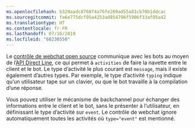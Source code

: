 ```yaml
---
ms.openlocfilehash: b320aadc876074a76fe209ad55a81cb70b1ddcac
ms.sourcegitcommit: fa6e775dcf95a4253ad854796f5906f33af05a42
ms.translationtype: HT
ms.contentlocale: fr-FR
ms.lasthandoff: 07/16/2019
ms.locfileid: "68230550"
---
```

Le <a href="https://github.com/Microsoft/BotFramework-WebChat" target="_blank">contrôle de webchat open source</a> communique avec les bots au moyen de l’[API Direct Line](https://docs.botframework.com/restapi/directline3/#navtitle), ce qui permet à `activities` de faire la navette entre le client et le bot. Le type d’activité le plus courant est `message`, mais il existe également d’autres types. Par exemple, le type d’activité `typing` indique qu’un utilisateur tape sur un clavier, ou que le bot travaille à la compilation d’une réponse. 

Vous pouvez utiliser le mécanisme de backchannel pour échanger des informations entre le client et le bot, sans le présenter à l’utilisateur, en définissant le type d’activité sur `event`. Le contrôle de webchat ignore automatiquement toutes les activités où `type="event"` est mentionné.